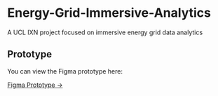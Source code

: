 # Energy-Grid-Immersive-Analytics
A UCL IXN project focused on immersive energy grid data analytics 

## Prototype

You can view the Figma prototype here:

[Figma Prototype →](https://www.figma.com/design/OQmP5Oy1DRHOOuSBoV6fce/Untitled?node-id=1-142&t=QEvBvoJhwFXfmGFQ-1)
